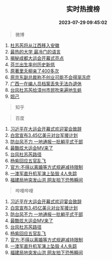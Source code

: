 <div align="center"><h2>实时热搜榜</h2><h4>2023-07-29 09:45:02</h4></div>

> 微博  

1. [杜苏芮将从江西移入安徽](https://s.weibo.com/weibo?q=%23%E6%9D%9C%E8%8B%8F%E8%8A%AE%E5%B0%86%E4%BB%8E%E6%B1%9F%E8%A5%BF%E7%A7%BB%E5%85%A5%E5%AE%89%E5%BE%BD%23&t=31&band_rank=1&Refer=top)<br />
2. [最热的大学 最冷门的语言](https://s.weibo.com/weibo?q=%E6%9C%80%E7%83%AD%E7%9A%84%E5%A4%A7%E5%AD%A6%20%E6%9C%80%E5%86%B7%E9%97%A8%E7%9A%84%E8%AF%AD%E8%A8%80&t=31&band_rank=2&Refer=top)<br />
3. [揭秘成都大运会开幕式亮点](https://s.weibo.com/weibo?q=%23%E6%8F%AD%E7%A7%98%E6%88%90%E9%83%BD%E5%A4%A7%E8%BF%90%E4%BC%9A%E5%BC%80%E5%B9%95%E5%BC%8F%E4%BA%AE%E7%82%B9%23&t=31&band_rank=3&Refer=top)<br />
4. [芬兰出生率创历史新低](https://s.weibo.com/weibo?q=%23%E8%8A%AC%E5%85%B0%E5%87%BA%E7%94%9F%E7%8E%87%E5%88%9B%E5%8E%86%E5%8F%B2%E6%96%B0%E4%BD%8E%23&t=31&band_rank=4&Refer=top)<br />
5. [原著里夭柳亲了400多次](https://s.weibo.com/weibo?q=%23%E5%8E%9F%E8%91%97%E9%87%8C%E5%A4%AD%E6%9F%B3%E4%BA%B2%E4%BA%86400%E5%A4%9A%E6%AC%A1%23&t=31&band_rank=5&Refer=top)<br />
6. [原京东副总裁称不创业可能不会得渐冻症](https://s.weibo.com/weibo?q=%23%E5%8E%9F%E4%BA%AC%E4%B8%9C%E5%89%AF%E6%80%BB%E8%A3%81%E7%A7%B0%E4%B8%8D%E5%88%9B%E4%B8%9A%E5%8F%AF%E8%83%BD%E4%B8%8D%E4%BC%9A%E5%BE%97%E6%B8%90%E5%86%BB%E7%97%87%23&t=31&band_rank=6&Refer=top)<br />
7. [广西一在编人员档案丢失无法办退休](https://s.weibo.com/weibo?q=%23%E5%B9%BF%E8%A5%BF%E4%B8%80%E5%9C%A8%E7%BC%96%E4%BA%BA%E5%91%98%E6%A1%A3%E6%A1%88%E4%B8%A2%E5%A4%B1%E6%97%A0%E6%B3%95%E5%8A%9E%E9%80%80%E4%BC%91%23&t=31&band_rank=7&Refer=top)<br />
8. [台风杜苏芮给漳州市民吹来遍地生蚝](https://s.weibo.com/weibo?q=%23%E5%8F%B0%E9%A3%8E%E6%9D%9C%E8%8B%8F%E8%8A%AE%E7%BB%99%E6%BC%B3%E5%B7%9E%E5%B8%82%E6%B0%91%E5%90%B9%E6%9D%A5%E9%81%8D%E5%9C%B0%E7%94%9F%E8%9A%9D%23&t=31&band_rank=8&Refer=top)<br />
9. [妲己](https://s.weibo.com/weibo?q=%E5%A6%B2%E5%B7%B1&t=31&band_rank=9&Refer=top)<br />

> 知乎  


> 百度  

1. [习近平在大运会开幕式欢迎宴会致辞](https://www.baidu.com/s?wd=%E4%B9%A0%E8%BF%91%E5%B9%B3%E5%9C%A8%E5%A4%A7%E8%BF%90%E4%BC%9A%E5%BC%80%E5%B9%95%E5%BC%8F%E6%AC%A2%E8%BF%8E%E5%AE%B4%E4%BC%9A%E8%87%B4%E8%BE%9E&sa=fyb_news&rsv_dl=fyb_news)<br />
2. [白宫宣布3.45亿美元对台军援计划](https://www.baidu.com/s?wd=%E7%99%BD%E5%AE%AB%E5%AE%A3%E5%B8%833.45%E4%BA%BF%E7%BE%8E%E5%85%83%E5%AF%B9%E5%8F%B0%E5%86%9B%E6%8F%B4%E8%AE%A1%E5%88%92&sa=fyb_news&rsv_dl=fyb_news)<br />
3. [防台风不力 一地通报一批躺平式干部](https://www.baidu.com/s?wd=%E9%98%B2%E5%8F%B0%E9%A3%8E%E4%B8%8D%E5%8A%9B+%E4%B8%80%E5%9C%B0%E9%80%9A%E6%8A%A5%E4%B8%80%E6%89%B9%E8%BA%BA%E5%B9%B3%E5%BC%8F%E5%B9%B2%E9%83%A8&sa=fyb_news&rsv_dl=fyb_news)<br />
4. [最酷炫大运会MV来了](https://www.baidu.com/s?wd=%E6%9C%80%E9%85%B7%E7%82%AB%E5%A4%A7%E8%BF%90%E4%BC%9AMV%E6%9D%A5%E4%BA%86&sa=fyb_news&rsv_dl=fyb_news)<br />
5. [台风杜苏芮路径](https://www.baidu.com/s?wd=%E5%8F%B0%E9%A3%8E%E6%9D%9C%E8%8B%8F%E8%8A%AE%E8%B7%AF%E5%BE%84&sa=fyb_news&rsv_dl=fyb_news)<br />
6. [杨紫回应五官乱飞](https://www.baidu.com/s?wd=%E6%9D%A8%E7%B4%AB%E5%9B%9E%E5%BA%94%E4%BA%94%E5%AE%98%E4%B9%B1%E9%A3%9E&sa=fyb_news&rsv_dl=fyb_news)<br />
7. [官方:不得以离婚等方式规避减持限制](https://www.baidu.com/s?wd=%E5%AE%98%E6%96%B9%3A%E4%B8%8D%E5%BE%97%E4%BB%A5%E7%A6%BB%E5%A9%9A%E7%AD%89%E6%96%B9%E5%BC%8F%E8%A7%84%E9%81%BF%E5%87%8F%E6%8C%81%E9%99%90%E5%88%B6&sa=fyb_news&rsv_dl=fyb_news)<br />
8. [一澳军直升机军演上坠毁 4人失踪](https://www.baidu.com/s?wd=%E4%B8%80%E6%BE%B3%E5%86%9B%E7%9B%B4%E5%8D%87%E6%9C%BA%E5%86%9B%E6%BC%94%E4%B8%8A%E5%9D%A0%E6%AF%81+4%E4%BA%BA%E5%A4%B1%E8%B8%AA&sa=fyb_news&rsv_dl=fyb_news)<br />
9. [福建局地突发山洪 网友拍下恐怖瞬间](https://www.baidu.com/s?wd=%E7%A6%8F%E5%BB%BA%E5%B1%80%E5%9C%B0%E7%AA%81%E5%8F%91%E5%B1%B1%E6%B4%AA+%E7%BD%91%E5%8F%8B%E6%8B%8D%E4%B8%8B%E6%81%90%E6%80%96%E7%9E%AC%E9%97%B4&sa=fyb_news&rsv_dl=fyb_news)<br />

> 哔哩哔哩  

1. [习近平在大运会开幕式欢迎宴会致辞](https://www.baidu.com/s?wd=%E4%B9%A0%E8%BF%91%E5%B9%B3%E5%9C%A8%E5%A4%A7%E8%BF%90%E4%BC%9A%E5%BC%80%E5%B9%95%E5%BC%8F%E6%AC%A2%E8%BF%8E%E5%AE%B4%E4%BC%9A%E8%87%B4%E8%BE%9E&sa=fyb_news&rsv_dl=fyb_news)<br />
2. [白宫宣布3.45亿美元对台军援计划](https://www.baidu.com/s?wd=%E7%99%BD%E5%AE%AB%E5%AE%A3%E5%B8%833.45%E4%BA%BF%E7%BE%8E%E5%85%83%E5%AF%B9%E5%8F%B0%E5%86%9B%E6%8F%B4%E8%AE%A1%E5%88%92&sa=fyb_news&rsv_dl=fyb_news)<br />
3. [防台风不力 一地通报一批躺平式干部](https://www.baidu.com/s?wd=%E9%98%B2%E5%8F%B0%E9%A3%8E%E4%B8%8D%E5%8A%9B+%E4%B8%80%E5%9C%B0%E9%80%9A%E6%8A%A5%E4%B8%80%E6%89%B9%E8%BA%BA%E5%B9%B3%E5%BC%8F%E5%B9%B2%E9%83%A8&sa=fyb_news&rsv_dl=fyb_news)<br />
4. [最酷炫大运会MV来了](https://www.baidu.com/s?wd=%E6%9C%80%E9%85%B7%E7%82%AB%E5%A4%A7%E8%BF%90%E4%BC%9AMV%E6%9D%A5%E4%BA%86&sa=fyb_news&rsv_dl=fyb_news)<br />
5. [台风杜苏芮路径](https://www.baidu.com/s?wd=%E5%8F%B0%E9%A3%8E%E6%9D%9C%E8%8B%8F%E8%8A%AE%E8%B7%AF%E5%BE%84&sa=fyb_news&rsv_dl=fyb_news)<br />
6. [杨紫回应五官乱飞](https://www.baidu.com/s?wd=%E6%9D%A8%E7%B4%AB%E5%9B%9E%E5%BA%94%E4%BA%94%E5%AE%98%E4%B9%B1%E9%A3%9E&sa=fyb_news&rsv_dl=fyb_news)<br />
7. [官方:不得以离婚等方式规避减持限制](https://www.baidu.com/s?wd=%E5%AE%98%E6%96%B9%3A%E4%B8%8D%E5%BE%97%E4%BB%A5%E7%A6%BB%E5%A9%9A%E7%AD%89%E6%96%B9%E5%BC%8F%E8%A7%84%E9%81%BF%E5%87%8F%E6%8C%81%E9%99%90%E5%88%B6&sa=fyb_news&rsv_dl=fyb_news)<br />
8. [一澳军直升机军演上坠毁 4人失踪](https://www.baidu.com/s?wd=%E4%B8%80%E6%BE%B3%E5%86%9B%E7%9B%B4%E5%8D%87%E6%9C%BA%E5%86%9B%E6%BC%94%E4%B8%8A%E5%9D%A0%E6%AF%81+4%E4%BA%BA%E5%A4%B1%E8%B8%AA&sa=fyb_news&rsv_dl=fyb_news)<br />
9. [福建局地突发山洪 网友拍下恐怖瞬间](https://www.baidu.com/s?wd=%E7%A6%8F%E5%BB%BA%E5%B1%80%E5%9C%B0%E7%AA%81%E5%8F%91%E5%B1%B1%E6%B4%AA+%E7%BD%91%E5%8F%8B%E6%8B%8D%E4%B8%8B%E6%81%90%E6%80%96%E7%9E%AC%E9%97%B4&sa=fyb_news&rsv_dl=fyb_news)<br />
